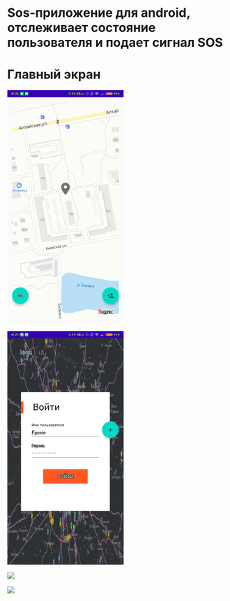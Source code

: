 # Sos-приложение для android, отслеживает состояние пользователя и подает сигнал SOS

# Главный экран
![Главный экран](https://github.com/Eganin/SosApp/raw/master/app/src/main/res/drawable-v24/main.png)

![Авторизация](https://github.com/Eganin/SosApp/raw/master/app/src/main/res/drawable-v24/auth.png)

![](https://github.com/Eganin/SosApp/raw/master/app/src/main/res/drawable-v24/bar.png)

![](https://github.com/Eganin/SosApp/raw/master/app/src/main/res/drawable-v24/contacts.png)
